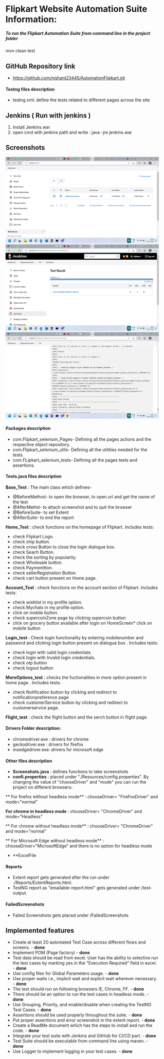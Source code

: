# Flipkart Website Automation Suite Information:
##### To run the Flipkart Automation Suite from command line in the project folder
mvn clean test

## GitHub Repository link 
*  https://github.com/nishant23445/AutomationFlipkart.git

#### Testng files description
* testng.xml: define the tests related to different pages across the site


## Jenkins ( Run with jenkins )  
1. Install Jenkins.war
2. open cmd with jenkins path and write :
		java -jre jenkins.war
		
## Screenshots 
![Jenkins Setup](./photo/Screenshot3.png)
![Jenkins Setup](./photo/Screenshot1.png)
![Jenkins Setup](./photo/Screenshot2.png)

#### Packages description
* com.Flipkart_selenium_Pages- Defining all the pages actions and the respective object repository.
* com.Flipkart_selenium_utils- Defining all the utilities needed for the tests.
* com.FLipkart_selenium_tests- Defining all the pages tests and assertions.

#### Tests.java files description
**Base_Test** : The main class which defines-
* @BeforeMethod- to open the browser, to open url and get the name of the test
* @AfterMethd- to attach screenshot and to quit the browser
* @BeforeSuite- to set Extent
* @AfterSuite- to end the report

**Home_Test** : check functions on the homepage of Flipkart. Includes tests:
* check Flipkart Logo. 
* check ship button.
* check cross Button to close the login dialogue box. 
* check Seach Button.
* check the sorting by popularity.
* check Wholesale button.
* check Paymenttton. 
* check sellerRegistration Button.
* check cart button present on Home page.

**Account_Test** : check functions on the account section of Flipkart. 
Includes tests:
* check wishlist in my profile option.
* check Mychats in my profile option.
* click on mobile button.
* check supercoinZone page by clicking supercoin button 
* click on grocery button available after login on HomeScreen* click on mobile button  

**Login_test** : Check login functionality by  entering mobilenumber and password and clicking login button present on dialogue box . 
Includes tests:
* check login with valid login credentials.
* check login with Invalid login credentials.
* check otp button
* check logout button

**MoreOptions_test** : checks the fuctionalities in more option present in home page .
Includes tests:
* check Notification button by clicking and redirect to notificationpreference page
* check customerService button by clicking and redirect to customerservice page.

**Flight_test** : check the flight button and the serch button in flight page.
#### Drivers Folder description:

* chromedriver.exe : drivers for chrome
* geckodriver.exe : drivers for firefox
* msedgedriver.exe: drivers for microsoft edge


#### Other files description
* **Screenshots.java** : defines functions to take screenshots
* **confi.properties** : placed under "./Resources/config.properties". By changing the value of "chooseDriver" and "mode" you can run the project on different browsers:

** For firefox without headless mode** : chooseDriver= "FireFoxDriver"  and mode="normal"

**For chrome in headless mode** : chooseDriver= "ChromeDriver"  and mode="Headless"

** For chrome without headless mode** : chooseDriver= "ChromeDriver"  and mode="normal"

** For Microsoft Edge without headless mode** : chooseDriver="MicrosoftEdge" and there is no option for headless mode


* **ExcelFile

#### Reports 
* Extent report gets generated after the run under ./Reports/ExtentReports.html.
* TestNG report as "emailable-report.html" gets generated under /test-output.

#### FailedScreenshots
* Failed Screenshots gets placed under /FailedScreenshots
 
 
## Implemented features

-	Create at least 20 automated Test Case across different flows and screens. - **done**
-	Implement POM (Page factory)  - **done**
-	Test data should be read from excel. User has the ability to selective run the test cases by marking yes in the "Execution Required" field in excel. - **done**
-	Use config files for Global Parameters usage. - **done**
-	Use proper waits i.e., implicit wait and explicit wait wherever necessary. - **done**
-	The test should run on following browsers IE, Chrome, FF. - **done**
-	There should be an option to run the test cases in headless mode. - **done**
-	Use Grouping, Priority, and enable/disable when creating the TestNG Test Cases. - **done**
-	Assertions should be used properly throughout the suite. - **done**
-	Put proper assertions and error screenshot in the extent report. - **done**
-	Create a ReadMe document which has the steps to install and run the code. - **done**
-	Integrate your test suite with Jenkins and GitHub for CI/CD part. - **done**
-	Test Suite should be executable from command line using maven. - **done**
-	Use Logger to implement logging in your test cases. - **done**
